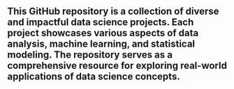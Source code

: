 ## This GitHub repository is a collection of diverse and impactful data science projects. Each project showcases various aspects of data analysis, machine learning, and statistical modeling. The repository serves as a comprehensive resource for exploring real-world applications of data science concepts.
